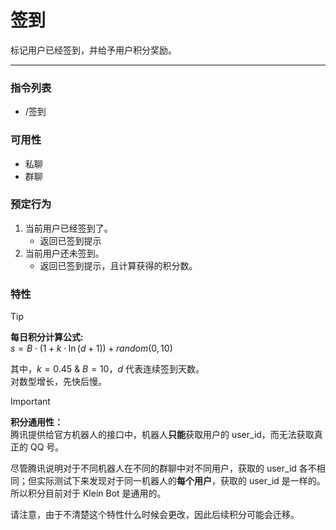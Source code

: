 # 签到

标记用户已经签到，并给予用户积分奖励。

---

### 指令列表
- /签到

### 可用性
- 私聊
- 群聊

### 预定行为

1. 当前用户已经签到了。
    - 返回已签到提示
2. 当前用户还未签到。
    - 返回已签到提示，且计算获得的积分数。

### 特性

> [!Tip]  
> **每日积分计算公式:**  
> $s = B \cdot (1 + k \cdot \ln (d+1)) + random(0,10)$  
> 
> 其中，$k = 0.45$ & $B = 10$，$d$ 代表连续签到天数。  
> 对数型增长，先快后慢。

> [!Important]  
> **积分通用性：**  
> 腾讯提供给官方机器人的接口中，机器人**只能**获取用户的 user_id，而无法获取真正的 QQ 号。  
> 
> 尽管腾讯说明对于不同机器人在不同的群聊中对不同用户，获取的 user_id 各不相同；但实际测试下来发现对于同一机器人的**每个用户**，获取的 user_id 是一样的。  
> 所以积分目前对于 Klein Bot 是通用的。
> 
> 请注意，由于不清楚这个特性什么时候会更改，因此后续积分可能会迁移。
